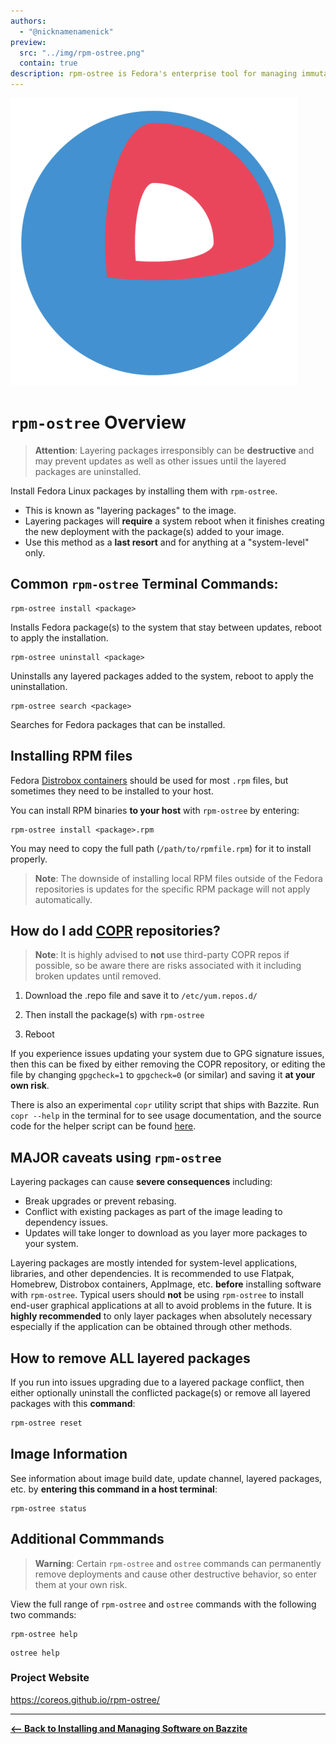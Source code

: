 ```yaml
---
authors:
  - "@nicknamenamenick"
preview:
  src: "../img/rpm-ostree.png"
  contain: true
description: rpm-ostree is Fedora's enterprise tool for managing immutable operating system updates.
---
```


<!-- ANCHOR: METADATA -->
<!--{"url_discourse": "https://universal-blue.discourse.group/docs?topic=2642", "fetched_at": "2024-09-03 16:43:05.295995+00:00"}-->
<!-- ANCHOR_END: METADATA -->

![rpm-ostree|500x500, 30%](../img/rpm-ostree.png)

# `rpm-ostree` Overview

> **Attention**: Layering packages irresponsibly can be **destructive** and may prevent updates as well as other issues until the layered packages are uninstalled.

Install Fedora Linux packages by installing them with `rpm-ostree`.

- This is known as "layering packages" to the image.
- Layering packages will **require** a system reboot when it finishes creating the new deployment with the package(s) added to your image.
- Use this method as a **last resort** and for anything at a "system-level" only.

## Common `rpm-ostree` Terminal Commands:

```
rpm-ostree install <package>
```

Installs Fedora package(s) to the system that stay between updates, reboot to apply the installation.

```
rpm-ostree uninstall <package>
```

Uninstalls any layered packages added to the system, reboot to apply the uninstallation.

```
rpm-ostree search <package>
```

Searches for Fedora packages that can be installed.

## Installing RPM files

Fedora [Distrobox containers](https://docs.bazzite.gg/Installing_and_Managing_Software/Distrobox/) should be used for most `.rpm` files, but sometimes they need to be installed to your host.

You can install RPM binaries **to your host** with `rpm-ostree` by entering:

```
rpm-ostree install <package>.rpm
```

You may need to copy the full path (`/path/to/rpmfile.rpm`) for it to install properly.

> **Note**: The downside of installing local RPM files outside of the Fedora repositories is updates for the specific RPM package will not apply automatically.

## How do I add [COPR](https://copr.fedorainfracloud.org) repositories?

> **Note**: It is highly advised to **not** use third-party COPR repos if possible, so be aware there are risks associated with it including broken updates until removed.

1. Download the .repo file and save it to `/etc/yum.repos.d/`

2. Then install the package(s) with `rpm-ostree`

3. Reboot

If you experience issues updating your system due to GPG signature issues, then this can be fixed by either removing the COPR repository, or editing the file by changing `gpgcheck=1` to `gpgcheck=0` (or similar) and saving it **at your own risk**.

There is also an experimental `copr` utility script that ships with Bazzite. Run `copr --help` in the terminal for to see usage documentation, and the source code for the helper script can be found [here](https://github.com/ublue-os/COPR-command).

## **MAJOR** caveats using `rpm-ostree`

Layering packages can cause **severe consequences** including:

- Break upgrades or prevent rebasing.
- Conflict with existing packages as part of the image leading to dependency issues.
- Updates will take longer to download as you layer more packages to your system.

Layering packages are mostly intended for system-level applications, libraries, and other dependencies. It is recommended to use Flatpak, Homebrew, Distrobox containers, AppImage, etc. **before** installing software with `rpm-ostree`. Typical users should **not** be using `rpm-ostree` to install end-user graphical applications at all to avoid problems in the future.  It is **highly recommended** to only layer packages when absolutely necessary especially if the application can be obtained through other methods.

## How to remove **ALL** layered packages

If you run into issues upgrading due to a layered package conflict, then either optionally uninstall the conflicted package(s) or remove all layered packages with this **command**:

```bash
rpm-ostree reset
```

## Image Information

See information about image build date, update channel, layered packages, etc. by **entering this command in a host terminal**:

```command
rpm-ostree status
```

## Additional Commmands

>**Warning**: Certain `rpm-ostree` and `ostree` commands can permanently remove deployments and cause other destructive behavior, so enter them at your own risk.

View the full range of `rpm-ostree` and `ostree` commands with the following two commands:

```
rpm-ostree help
```

```
ostree help
```

### Project Website

https://coreos.github.io/rpm-ostree/

<hr>

[**<-- Back to Installing and Managing Software on Bazzite**](./index.md)
